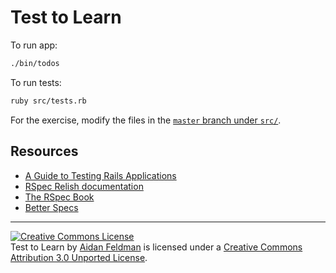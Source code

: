 # Test to Learn

To run app:

```bash
./bin/todos
```

To run tests:

```bash
ruby src/tests.rb
```

For the exercise, modify the files in the [`master` branch under `src/`](https://github.com/afeld/test_to_learn/tree/master/src).

## Resources

* [A Guide to Testing Rails Applications](http://guides.rubyonrails.org/testing.html)
* [RSpec Relish documentation](https://www.relishapp.com/rspec)
* [The RSpec Book](http://pragprog.com/book/achbd/the-rspec-book)
* [Better Specs](http://betterspecs.org/)

-----------------

<a rel="license" href="http://creativecommons.org/licenses/by/3.0/deed.en_US"><img alt="Creative Commons License" style="border-width:0" src="http://i.creativecommons.org/l/by/3.0/88x31.png" /></a><br /><span xmlns:dct="http://purl.org/dc/terms/" href="http://purl.org/dc/dcmitype/InteractiveResource" property="dct:title" rel="dct:type">Test to Learn</span> by <a xmlns:cc="http://creativecommons.org/ns#" href="https://github.com/afeld/test_to_learn" property="cc:attributionName" rel="cc:attributionURL">Aidan Feldman</a> is licensed under a <a rel="license" href="http://creativecommons.org/licenses/by/3.0/deed.en_US">Creative Commons Attribution 3.0 Unported License</a>.
